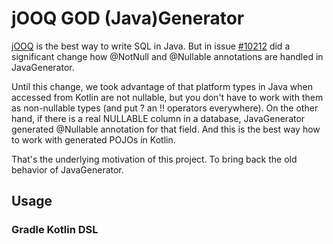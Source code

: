jOOQ GOD (Java)Generator
====
[jOOQ](https://github.com/jOOQ/jOOQ) is the best way to write SQL in Java. But in issue [#10212](https://github.com/jOOQ/jOOQ/issues/10212) did a significant change how @NotNull and @Nullable annotations are handled in JavaGenerator.

Until this change, we took advantage of that platform types in Java when accessed from Kotlin are not nullable, but you don't have to work with them as non-nullable types (and put ? an !! operators everywhere).
On the other hand, if there is a real NULLABLE column in a database, JavaGenerator generated @Nullable annotation for that field.
And this is the best way how to work with generated POJOs in Kotlin.

That's the underlying motivation of this project. To bring back the old behavior of JavaGenerator.

## Usage


### Gradle Kotlin DSL

```kotlin